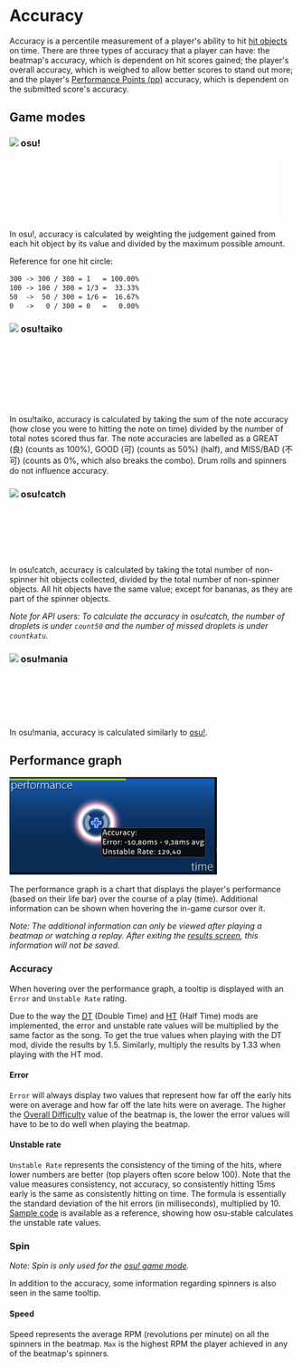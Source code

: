 # Accuracy

<!-- TODO: images could be in a more friendly font, wording is sometimes too... wordy -->

Accuracy is a percentile measurement of a player's ability to hit [hit objects](/wiki/Hit_object) on time. There are three types of accuracy that a player can have: the beatmap's accuracy, which is dependent on hit scores gained; the player's overall accuracy, which is weighed to allow better scores to stand out more; and the player's [Performance Points (pp)](/wiki/Performance_points) accuracy, which is dependent on the submitted score's accuracy.

## Game modes

### ![](/wiki/shared/mode/osu.png) osu!

![Accuracy = (50 \* number of 50s + 100 \* number of 100s + 300 \* number of 300s) / 300(number of 0s + number of 50s + number of 100s + number of 300s)](img/accuracy_osu.png "Accuracy formula for osu!")

In osu!, accuracy is calculated by weighting the judgement gained from each hit object by its value and divided by the maximum possible amount.

Reference for one hit circle:

```
300 -> 300 / 300 = 1   = 100.00%
100 -> 100 / 300 = 1/3 =  33.33%
50  ->  50 / 300 = 1/6 =  16.67%
0   ->   0 / 300 = 0   =   0.00%
```

### ![](/wiki/shared/mode/taiko.png) osu!taiko

![Accuracy = 0.5(number of GOOD + number of GREAT) / (number of BAD + number of GOOD + number of GREAT)](img/accuracy_taiko.png "Accuracy formula for osu!taiko")

In osu!taiko, accuracy is calculated by taking the sum of the note accuracy (how close you were to hitting the note on time) divided by the number of total notes scored thus far. The note accuracies are labelled as a GREAT (良) (counts as 100%), GOOD (可) (counts as 50%) (half), and MISS/BAD (不可) (counts as 0%, which also breaks the combo). Drum rolls and spinners do not influence accuracy.

### ![](/wiki/shared/mode/catch.png) osu!catch

![Accuracy = (number of droplets + number of drops + number of fruits) / (number of missed droplets + number of missed drops + number of missed fruits + number of droplets + number of drops + number of fruits)](img/accuracy_catch.png "Accuracy formula for osu!catch")

In osu!catch, accuracy is calculated by taking the total number of non-spinner hit objects collected, divided by the total number of non-spinner objects. All hit objects have the same value; except for bananas, as they are part of the spinner objects.

*Note for API users: To calculate the accuracy in osu!catch, the number of droplets is under `count50` and the number of missed droplets is under `countkatu`.*

### ![](/wiki/shared/mode/mania.png) osu!mania

![Accuracy = (50 \* number of 50s + 100 \* number of 100s + 200 \* number of 200s + 300 \* number of 300s + 300 \* number of MAXs) / 300(number of 0s + number of 50s + number of 100s + number of 200s + number of 300s + number of MAXs)](img/accuracy_mania.png "Accuracy formula for osu!mania")

In osu!mania, accuracy is calculated similarly to [osu!](#-osu!).

## Performance graph

![Performance graph](img/performance_graph.png "Performance graph")

The performance graph is a chart that displays the player's performance (based on their life bar) over the course of a play (time). Additional information can be shown when hovering the in-game cursor over it.

*Note: The additional information can only be viewed after playing a beatmap or watching a replay. After exiting the [results screen](/wiki/Interface#ranking-screen), this information will not be saved.*

### Accuracy

When hovering over the performance graph, a tooltip is displayed with an `Error` and `Unstable Rate` rating.

Due to the way the [DT](/wiki/Game_modifier/Double_Time) (Double Time) and [HT](/wiki/Game_modifier/Half_Time) (Half Time) mods are implemented, the error and unstable rate values will be multiplied by the same factor as the song. To get the true values when playing with the DT mod, divide the results by 1.5. Similarly, multiply the results by 1.33 when playing with the HT mod.

#### Error

`Error` will always display two values that represent how far off the early hits were on average and how far off the late hits were on average. The higher the [Overall Difficulty](/wiki/Beatmapping/Overall_difficulty) value of the beatmap is, the lower the error values will have to be to do well when playing the beatmap.

#### Unstable rate

`Unstable Rate` represents the consistency of the timing of the hits, where lower numbers are better (top players often score below 100). Note that the value measures consistency, not accuracy, so consistently hitting 15ms early is the same as consistently hitting on time. The formula is essentially the standard deviation of the hit errors (in milliseconds), multiplied by 10. [Sample code](https://gist.github.com/peppy/3a11cb58c856b6af7c1916422f668899) is available as a reference, showing how osu-stable calculates the unstable rate values.

### Spin

*Note: Spin is only used for the [osu! game mode](/wiki/Game_mode/osu!).*

In addition to the accuracy, some information regarding spinners is also seen in the same tooltip. <!-- This line could use some more information on what that information is, how it's calculated, what it means, etc. etc. -->

#### Speed

Speed represents the average RPM (revolutions per minute) on all the spinners in the beatmap. `Max` is the highest RPM the player achieved in any of the beatmap's spinners.
